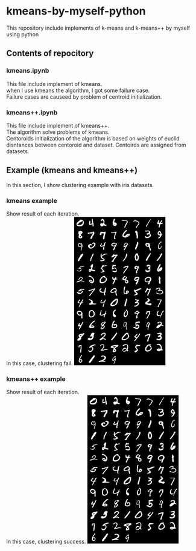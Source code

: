 # kmeans-by-myself-python
This repository include implements of k-means and k-means++ by myself using python 

## Contents of repocitory
### kmeans.ipynb  
This file include implement of kmeans.  
when I use kmeans the algorithm, I got some failure case.  
Failure cases are causeed by problem of centroid initialization.  
                
### kmeans++.ipynb  
This file include implement of kmeans++.  
The algorithm solve problems of kmeans.  
Centoroids initialization of the algorithm is based on weights of euclid disntances between centoroid and dataset.
Centoirds are assigned from datasets.

## Example (kmeans and kmeans++)
In this section, I show clustering example with iris datasets.

### kmeans example
Show result of each iteration.  
In this case, clustering fail.
![kmeans image](https://github.com/chihina/Scratch_autoencoder/blob/master/autoencoder_0402_gpu_ver6/ori_image_validation_3.png)  


### kmeans++ example
Show result of each iteration.  
In this case, clustering success.
![kmeans++ image](https://github.com/chihina/Scratch_autoencoder/blob/master/autoencoder_0402_gpu_ver6/ori_image_validation_3.png)  
